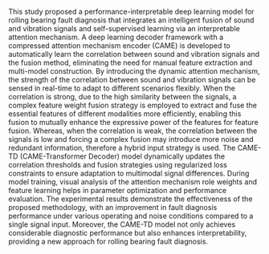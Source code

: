 This study proposed a performance-interpretable deep learning model for rolling bearing fault diagnosis that integrates an intelligent fusion of sound and vibration signals and self-supervised learning via an interpretable attention mechanism. A deep learning decoder framework with a compressed attention mechanism encoder (CAME) is developed to automatically learn the correlation between sound and vibration signals and the fusion method, eliminating the need for manual feature extraction and multi-model construction. By introducing the dynamic attention mechanism, the strength of the correlation between sound and vibration signals can be sensed in real-time to adapt to different scenarios flexibly. When the correlation is strong, due to the high similarity between the signals, a complex feature weight fusion strategy is employed to extract and fuse the essential features of different modalities more efficiently, enabling this fusion to mutually enhance the expressive power of the features for feature fusion. Whereas, when the correlation is weak, the correlation between the signals is low and forcing a complex fusion may introduce more noise and redundant information, therefore a hybrid input strategy is used. The CAME-TD (CAME-Transformer Decoder) model dynamically updates the correlation thresholds and fusion strategies using regularized loss constraints to ensure adaptation to multimodal signal differences. During model training, visual analysis of the attention mechanism role weights and feature learning helps in parameter optimization and performance evaluation. The experimental results demonstrate the effectiveness of the proposed methodology, with an improvement in fault diagnosis performance under various operating and noise conditions compared to a single signal input. Moreover, the CAME-TD model not only achieves considerable diagnostic performance but also enhances interpretability, providing a new approach for rolling bearing fault diagnosis.
